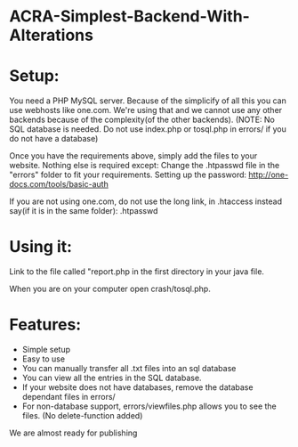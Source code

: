 ﻿# ACRA-Simplest-Backend-With-Alterations



# Setup:

You need a PHP MySQL server. Because of the simplicify of all this you can use webhosts like one.com. We're using that and we cannot use any other backends because of the complexity(of the other backends). (NOTE: No SQL database is needed. Do not use index.php or tosql.php in errors/ if you do not have a database)

Once you have the requirements above, simply add the files to your website. Nothing else is required except:
Change the .htpasswd file in the "errors" folder to fit your requirements. Setting up the password: http://one-docs.com/tools/basic-auth

If you are not using one.com, do not use the long link, in .htaccess instead say(if it is in the same folder): .htpasswd

# Using it:

Link to the file called "report.php in the first directory in your java file.

When you are on your computer open crash/tosql.php.

# Features:

* Simple setup
* Easy to use
* You can manually transfer all .txt files into an sql database
* You can view all the entries in the SQL database.
* If your website does not have databases, remove the database dependant files in errors/
* For non-database support, errors/viewfiles.php allows you to see the files. (No delete-function added)

We are almost ready for publishing
